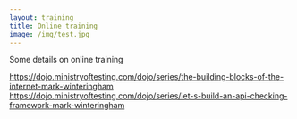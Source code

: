 ```yaml
---
layout: training
title: Online training
image: /img/test.jpg
---
```



Some details on online training

https://dojo.ministryoftesting.com/dojo/series/the-building-blocks-of-the-internet-mark-winteringham
https://dojo.ministryoftesting.com/dojo/series/let-s-build-an-api-checking-framework-mark-winteringham